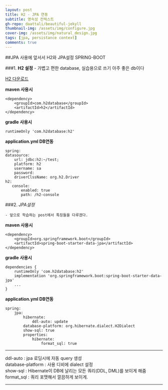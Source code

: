 ```yaml
---
layout: post
title: H2 - JPA 연동 
subtitle: 영속성 컨텍스트
gh-repo: daattali/beautiful-jekyll
thumbnail-img: /assets/img/configure.jpg
cover-img: /assets/img/natural_design.jpg
tags: [jpa, persistance context]
comments: true
---
```


##JPA 사용에 앞서서 H2와 JPA설정 SPRING-BOOT

###1. <strong>H2 설정</strong>
    - 가볍고 편한 database, 실습용으로 쓰기 아주 좋은 db이다
    
[H2 다운로드](http://h2database.com/html/download.html)
    
__maven 사용시__

    <dependency>
    	<groupId>com.h2database</groupId>
		<artifactId>h2</artifactId>
	</dependency>

__gradle 사용시__

    runtimeOnly 'com.h2database:h2'

__application.yml  DB연동__
    
    spring:
    datasource:
        url: jdbc:h2:~/test;
        platform: h2
        username: sa
        password:
        driverClssName: org.h2.Driver
    h2:
       console:
           enabled: true
           path: /h2-console

###2. <em>JPA설정</em>

    - 앞으로 학습하는 post에서 특징들을 다루겠다.

__maven 사용시__

    <dependency>
		<groupId>org.springframework.boot</groupId>
		<artifactId>spring-boot-starter-data-jpa</artifactId>
	</dependency>

__gradle 사용시__

    dependencies {
        runtimeOnly 'com.h2database:h2'
        implementation 'org.springframework.boot:spring-boot-starter-data-jpa'
        ...
    }

__application.yml  DB연동__

    spring:
        jpa:
            hibernate:
                ddl-auto: update
            database-platform: org.hibernate.dialect.H2Dialect
            show-sql: true
            properties:
                hibernate:
                    format_sql: true

___
ddl-auto : jpa 로딩시에 자동 query 생성  
database-platform : 사용 디비에 dialect 설정  
show-sql : Hibernate이 DB에 날리는 모든 쿼리(DDL, DML)를 보이게 해줌  
format_sql : 쿼리 포맷해서 깔끔하게 보이게.
___